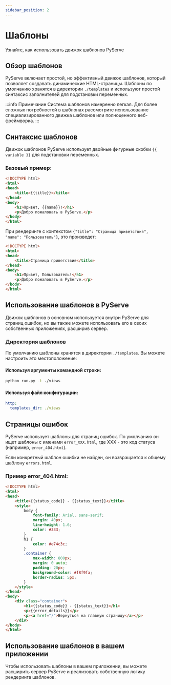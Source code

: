 ```yaml
---
sidebar_position: 2
---
```


# Шаблоны

Узнайте, как использовать движок шаблонов PyServe

## Обзор шаблонов

PyServe включает простой, но эффективный движок шаблонов, который позволяет создавать динамические HTML-страницы. Шаблоны по умолчанию хранятся в директории `./templates` и используют простой синтаксис заполнителей для подстановки переменных.

:::info Примечание
Система шаблонов намеренно легкая. Для более сложных потребностей в шаблонах рассмотрите использование специализированного движка шаблонов или полноценного веб-фреймворка.
:::

## Синтаксис шаблонов

Движок шаблонов PyServe использует двойные фигурные скобки `{{ variable }}` для подстановки переменных.

### Базовый пример:

```html
<!DOCTYPE html>
<html>
<head>
    <title>{{title}}</title>
</head>
<body>
    <h1>Привет, {{name}}!</h1>
    <p>Добро пожаловать в PyServe.</p>
</body>
</html>
```

При рендеринге с контекстом `{"title": "Страница приветствия", "name": "Пользователь"}`, это произведет:

```html
<!DOCTYPE html>
<html>
<head>
    <title>Страница приветствия</title>
</head>
<body>
    <h1>Привет, Пользователь!</h1>
    <p>Добро пожаловать в PyServe.</p>
</body>
</html>
```

## Использование шаблонов в PyServe

Движок шаблонов в основном используется внутри PyServe для страниц ошибок, но вы также можете использовать его в своих собственных приложениях, расширив сервер.

### Директория шаблонов

По умолчанию шаблоны хранятся в директории `./templates`. Вы можете настроить это местоположение:

#### Используя аргументы командной строки:

```bash
python run.py -t ./views
```

#### Используя файл конфигурации:

```yaml
http:
  templates_dir: ./views
```

## Страницы ошибок

PyServe использует шаблоны для страниц ошибок. По умолчанию он ищет шаблоны с именами `error_XXX.html`, где XXX - это код статуса (например, `error_404.html`).

Если конкретный шаблон ошибки не найден, он возвращается к общему шаблону `errors.html`.

### Пример error_404.html:

```html
<!DOCTYPE html>
<html>
<head>
    <title>{{status_code}} - {{status_text}}</title>
    <style>
        body {
            font-family: Arial, sans-serif;
            margin: 40px;
            line-height: 1.6;
            color: #333;
        }
        h1 {
            color: #e74c3c;
        }
        .container {
            max-width: 800px;
            margin: 0 auto;
            padding: 20px;
            background-color: #f8f9fa;
            border-radius: 5px;
        }
    </style>
</head>
<body>
    <div class="container">
        <h1>{{status_code}} - {{status_text}}</h1>
        <p>{{error_details}}</p>
        <p><a href="/">Вернуться на главную страницу</a></p>
    </div>
</body>
</html>
```

## Использование шаблонов в вашем приложении

Чтобы использовать шаблоны в вашем приложении, вы можете расширить сервер PyServe и реализовать собственную логику рендеринга шаблонов.